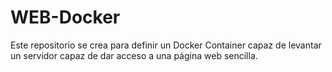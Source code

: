 # WEB-Docker
Este repositorio se crea para definir un Docker Container capaz de levantar un servidor capaz de dar acceso a una página web sencilla.
